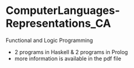 # ComputerLanguages-Representations_CA
Functional and Logic Programming 

- 2 programs in Haskell &amp; 2 programs in Prolog 
- more information is available in the pdf file

